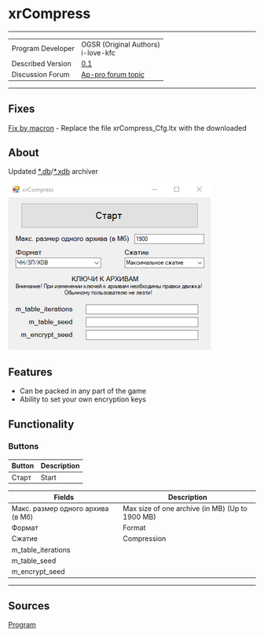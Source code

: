 # xrCompress

___

|  |  |
|---|---|
| Program Developer | OGSR (Original Authors)<br>i-love-kfc |
| Described Version | [0.1](https://disk.yandex.ru/d/CwLjWTuxPmSAHg) |
| Discussion Forum | [Ap-pro forum topic](https://ap-pro.ru/forums/topic/3500-obnovlyonnyy-xrcompress) |

___

## Fixes

[Fix by macron](https://disk.yandex.ru/d/_C56bRIftKUMlg) - Replace the file xrCompress_Cfg.ltx with the downloaded

## About

Updated [*.db](../../reference/file-formats/archives-resource-packs/db.md)/[*.xdb](../../reference/file-formats/archives-resource-packs/xr.md) archiver

![editor centered](images/xrcompress.png)

## Features

- Can be packed in any part of the game
- Ability to set your own encryption keys

## Functionality

### Buttons

| Button | Description |
|---|---|
| Старт | Start |

| Fields | Description |
|---|---|
| Макс. размер одного архива (в Мб) | Max size of one archive (in MB) (Up to 1900 MB) |
| Формат | Format |
| Сжатие | Compression |
| m_table_iterations |  |
| m_table_seed |  |
| m_encrypt_seed |  |

___

## Sources

[Program](https://disk.yandex.ru/d/CwLjWTuxPmSAHg)

